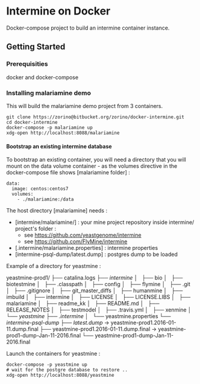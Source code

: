 # Intermine on Docker

Docker-compose project to build an intermine container instance.

## Getting Started

### Prerequisities

docker and docker-compose

### Installing malariamine demo

This will build the malariamine demo project from 3 containers.

```
git clone https://zorino@bitbucket.org/zorino/docker-intermine.git
cd docker-intermine
docker-compose -p malariamine up
xdg-open http://localhost:8088/malariamine
```

#### Bootstrap an existing intermine database

To bootstrap an existing container, you will need a directory that you will mount on the data volume container - as the volumes directive in the docker-compose file shows [malariamine folder] :

```
data:
  image: centos:centos7
  volumes:
    - ./malariamine:/data
```

The host directory [malariamine] needs :

* [intermine/malariamine/] : your mine project repository inside intermine/ project's folder :
    * see https://github.com/yeastgenome/intermine
    * see https://github.com/FlyMine/intermine
* [.intermine/malariamine.properties] : intermine properties
* [intermine-psql-dump/latest.dump] : postgres dump to be loaded


Example of a directory for yeastmine :

yeastmine-prod1/
├── catalina.logs
├── *intermine*
│   ├── bio
│   ├── biotestmine
│   ├── .classpath
│   ├── config
│   ├── flymine
│   ├── .git
│   ├── .gitignore
│   ├── git\_master\_diffs
│   ├── humanmine
│   ├── imbuild
│   ├── intermine
│   ├── LICENSE
│   ├── LICENSE.LIBS
│   ├── malariamine
│   ├── readme\_kk
│   ├── README.md
│   ├── RELEASE_NOTES
│   ├── testmodel
│   ├── .travis.yml
│   ├── xenmine
│   └── *yeastmine*
├── *.intermine*
│   └── yeastmine.properties
└── *intermine-psql-dump*
    ├── *latest.dump* -> yeastmine-prod1.2016-01-11.dump.final
    ├── yeastmine-prod1.2016-01-11.dump.final -> yeastmine-prod1-dump-Jan-11-2016.final
    └── yeastmine-prod1-dump-Jan-11-2016.final


Launch the containers for yeastmine :

```
docker-compose -p yeastmine up
# wait for the postgre database to restore ..
xdg-open http://localhost:8088/yeastmine
```
